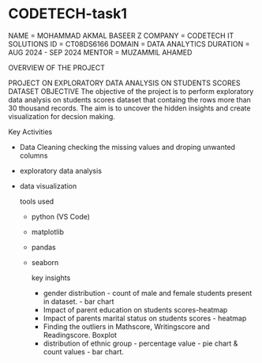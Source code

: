 # CODETECH-task1
NAME = MOHAMMAD AKMAL BASEER Z
COMPANY = CODETECH IT SOLUTIONS
ID = CT08DS6166
DOMAIN = DATA ANALYTICS
DURATION = AUG 2024 - SEP 2024
MENTOR = MUZAMMIL AHAMED

OVERVIEW OF THE PROJECT 

PROJECT ON EXPLORATORY DATA ANALYSIS ON STUDENTS SCORES DATASET
 OBJECTIVE
 The objective of the project is to perform exploratory data analysis on students scores dataset that containg the rows more than 30 thousand records. The aim is to uncover the hidden insights and create visualization for decsion making.

Key Activities
* Data Cleaning checking the missing values and droping unwanted columns
* exploratory data analysis
* data visualization

  tools used
  * python (VS Code)
  * matplotlib
  * pandas
  * seaborn

    key insights
    
    * gender distribution - count of male and female students present in dataset. - bar chart
    * Impact of parent education on students scores-heatmap 
    * Impact of parents marital status on students scores - heatmap
    * Finding the outliers in Mathscore, Writingscore and Readingscore. Boxplot
    * distribution of ethnic group - percentage value - pie chart & count values - bar chart.
    
